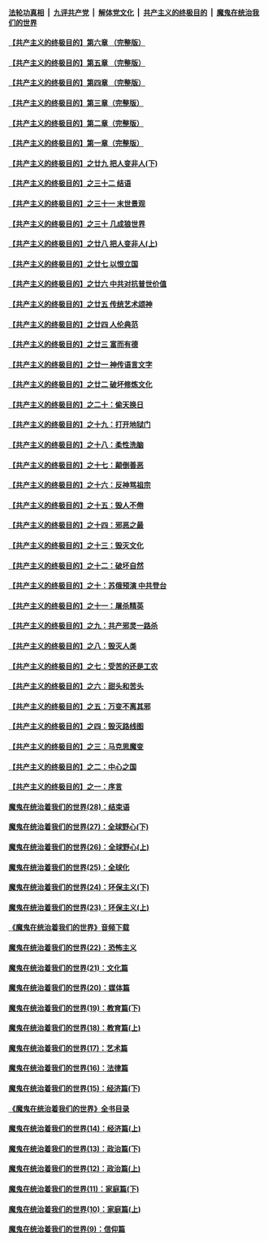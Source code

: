 ####  [法轮功真相](../../../../basic/blob/master/README.md?t=12201901) &nbsp;|&nbsp; [九评共产党](../../../../9ping.md/blob/master/README.md?t=12201901) &nbsp;|&nbsp; [解体党文化](../../../../jtdwh.md/blob/master/README.md?t=12201901)  &nbsp;|&nbsp; [共产主义的终极目的](../../../../gczydzjmd.md/blob/master/README.md?t=12201901) &nbsp;|&nbsp; [魔鬼在统治我们的世界](../../../../mgztzwmdsj.md/blob/master/README.md?t=12201901) 

#### [【共产主义的终极目的】第六章 （完整版）](../pages/nsc422/n11428913.md?t=12201901) 

#### [【共产主义的终极目的】第五章 （完整版）](../pages/nsc422/n11428912.md?t=12201901) 

#### [【共产主义的终极目的】第四章 （完整版）](../pages/nsc422/n11428907.md?t=12201901) 

#### [【共产主义的终极目的】第三章（完整版）](../pages/nsc422/n11428848.md?t=12201901) 

#### [【共产主义的终极目的】第二章（完整版）](../pages/nsc422/n11428831.md?t=12201901) 

#### [【共产主义的终极目的】第一章（完整版）](../pages/nsc422/n11417651.md?t=12201901) 

#### [【共产主义的终极目的】之廿九 把人变非人(下)](../pages/nsc422/n11344140.md?t=12201901) 

#### [【共产主义的终极目的】之三十二 结语](../pages/nsc422/n11360535.md?t=12201901) 

#### [【共产主义的终极目的】之三十一 末世景观](../pages/nsc422/n11351129.md?t=12201901) 

#### [【共产主义的终极目的】之三十 几成狼世界](../pages/nsc422/n11348280.md?t=12201901) 

#### [【共产主义的终极目的】之廿八 把人变非人(上)](../pages/nsc422/n11340492.md?t=12201901) 

#### [【共产主义的终极目的】之廿七 以恨立国](../pages/nsc422/n11336944.md?t=12201901) 

#### [【共产主义的终极目的】之廿六 中共对抗普世价值](../pages/nsc422/n11324785.md?t=12201901) 

#### [【共产主义的终极目的】之廿五 传统艺术颂神](../pages/nsc422/n11296396.md?t=12201901) 

#### [【共产主义的终极目的】之廿四 人伦典范](../pages/nsc422/n11296397.md?t=12201901) 

#### [【共产主义的终极目的】之廿三 富而有德](../pages/nsc422/n11283598.md?t=12201901) 

#### [【共产主义的终极目的】之廿一 神传语言文字](../pages/nsc422/n11263265.md?t=12201901) 

#### [【共产主义的终极目的】之廿二 破坏修炼文化](../pages/nsc422/n11245728.md?t=12201901) 

#### [【共产主义的终极目的】之二十：偷天换日](../pages/nsc422/n11238846.md?t=12201901) 

#### [【共产主义的终极目的】之十九：打开地狱门](../pages/nsc422/n11206376.md?t=12201901) 

#### [【共产主义的终极目的】之十八：柔性洗脑](../pages/nsc422/n11199994.md?t=12201901) 

#### [【共产主义的终极目的】之十七：颠倒善恶](../pages/nsc422/n11179782.md?t=12201901) 

#### [【共产主义的终极目的】之十六：反神骂祖宗](../pages/nsc422/n11166798.md?t=12201901) 

#### [【共产主义的终极目的】之十五：毁人不倦](../pages/nsc422/n11166792.md?t=12201901) 

#### [【共产主义的终极目的】之十四：邪恶之最](../pages/nsc422/n11150249.md?t=12201901) 

#### [【共产主义的终极目的】之十三：毁灭文化](../pages/nsc422/n11135227.md?t=12201901) 

#### [【共产主义的终极目的】之十二：破坏自然](../pages/nsc422/n11135214.md?t=12201901) 

#### [【共产主义的终极目的】之十：苏俄预演 中共登台](../pages/nsc422/n11118424.md?t=12201901) 

#### [【共产主义的终极目的】之十一：屠杀精英](../pages/nsc422/n11118442.md?t=12201901) 

#### [【共产主义的终极目的】之九：共产邪灵一路杀](../pages/nsc422/n11114139.md?t=12201901) 

#### [【共产主义的终极目的】之八：毁灭人类](../pages/nsc422/n11108503.md?t=12201901) 

#### [【共产主义的终极目的】之七：受苦的还是工农](../pages/nsc422/n11101809.md?t=12201901) 

#### [【共产主义的终极目的】之六：甜头和苦头](../pages/nsc422/n11096971.md?t=12201901) 

#### [【共产主义的终极目的】之五：万变不离其邪](../pages/nsc422/n11091285.md?t=12201901) 

#### [【共产主义的终极目的】之四：毁灭路线图](../pages/nsc422/n11086284.md?t=12201901) 

#### [【共产主义的终极目的】之三：马克思魔变](../pages/nsc422/n11061941.md?t=12201901) 

#### [【共产主义的终极目的】之二：中心之国](../pages/nsc422/n11047728.md?t=12201901) 

#### [【共产主义的终极目的】之一：序言](../pages/nsc422/n11086077.md?t=12201901) 

#### [魔鬼在统治着我们的世界(28)：结束语](../pages/nsc422/n10936246.md?t=12201901) 

#### [魔鬼在统治着我们的世界(27)：全球野心(下)](../pages/nsc422/n10928319.md?t=12201901) 

#### [魔鬼在统治着我们的世界(26)：全球野心(上)](../pages/nsc422/n10900318.md?t=12201901) 

#### [魔鬼在统治着我们的世界(25)：全球化](../pages/nsc422/n10788205.md?t=12201901) 

#### [魔鬼在统治着我们的世界(24)：环保主义(下)](../pages/nsc422/n10695307.md?t=12201901) 

#### [魔鬼在统治着我们的世界(23)：环保主义(上)](../pages/nsc422/n10688613.md?t=12201901) 

#### [《魔鬼在统治着我们的世界》音频下载](../pages/nsc422/n10635553.md?t=12201901) 

#### [魔鬼在统治着我们的世界(22)：恐怖主义](../pages/nsc422/n10614727.md?t=12201901) 

#### [魔鬼在统治着我们的世界(21)：文化篇](../pages/nsc422/n10597706.md?t=12201901) 

#### [魔鬼在统治着我们的世界(20)：媒体篇](../pages/nsc422/n10586579.md?t=12201901) 

#### [魔鬼在统治着我们的世界(19)：教育篇(下)](../pages/nsc422/n10564808.md?t=12201901) 

#### [魔鬼在统治着我们的世界(18)：教育篇(上)](../pages/nsc422/n10526970.md?t=12201901) 

#### [魔鬼在统治着我们的世界(17)：艺术篇](../pages/nsc422/n10499093.md?t=12201901) 

#### [魔鬼在统治着我们的世界(16)：法律篇](../pages/nsc422/n10485969.md?t=12201901) 

#### [魔鬼在统治着我们的世界(15)：经济篇(下)](../pages/nsc422/n10469975.md?t=12201901) 

#### [《魔鬼在统治着我们的世界》全书目录](../pages/nsc422/n10464261.md?t=12201901) 

#### [魔鬼在统治着我们的世界(14)：经济篇(上)](../pages/nsc422/n10457370.md?t=12201901) 

#### [魔鬼在统治着我们的世界(13)：政治篇(下)](../pages/nsc422/n10448270.md?t=12201901) 

#### [魔鬼在统治着我们的世界(12)：政治篇(上)](../pages/nsc422/n10444576.md?t=12201901) 

#### [魔鬼在统治着我们的世界(11)：家庭篇(下)](../pages/nsc422/n10440961.md?t=12201901) 

#### [魔鬼在统治着我们的世界(10)：家庭篇(上)](../pages/nsc422/n10435448.md?t=12201901) 

#### [魔鬼在统治着我们的世界(9)：信仰篇](../pages/nsc422/n10432159.md?t=12201901) 

